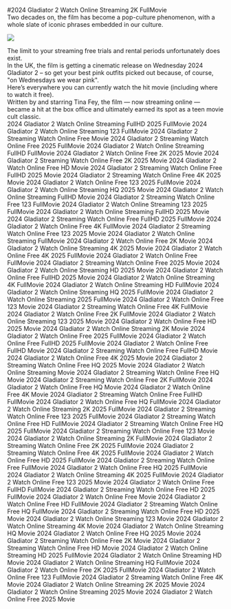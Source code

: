 #2024 Gladiator 2 Watch Online Streaming 2K FullMovie  
Two decades on, the film has become a pop-culture phenomenon, with a whole slate of iconic phrases embedded in our culture.  
  
[![](https://i.imgur.com/qSNzIqt.png)](https://movie.rssnews.media/DNxgXEZX.php)  
  
The limit to your streaming free trials and rental periods unfortunately does exist.  
In the UK, the film is getting a cinematic release on Wednesday 2024 Gladiator 2 – so get your best pink outfits picked out because, of course, "on Wednesdays we wear pink".  
Here’s everywhere you can currently watch the hit movie (including where to watch it free).  
Written by and starring Tina Fey, the film — now streaming online — became a hit at the box office and ultimately earned its spot as a teen movie cult classic.  
2024 Gladiator 2 Watch Online Streaming FullHD 2025 FullMovie
2024 Gladiator 2 Watch Online Streaming 123 FullMovie
2024 Gladiator 2 Streaming Watch Online Free Movie
2024 Gladiator 2 Streaming Watch Online Free 2025 FullMovie
2024 Gladiator 2 Watch Online Streaming FullHD FullMovie
2024 Gladiator 2 Watch Online Free 2K 2025 Movie
2024 Gladiator 2 Streaming Watch Online Free 2K 2025 Movie
2024 Gladiator 2 Watch Online Free HD Movie
2024 Gladiator 2 Streaming Watch Online Free FullHD 2025 Movie
2024 Gladiator 2 Streaming Watch Online Free 4K 2025 Movie
2024 Gladiator 2 Watch Online Free 123 2025 FullMovie
2024 Gladiator 2 Watch Online Streaming HQ 2025 Movie
2024 Gladiator 2 Watch Online Streaming FullHD Movie
2024 Gladiator 2 Streaming Watch Online Free 123 FullMovie
2024 Gladiator 2 Watch Online Streaming 123 2025 FullMovie
2024 Gladiator 2 Watch Online Streaming FullHD 2025 Movie
2024 Gladiator 2 Streaming Watch Online Free FullHD 2025 FullMovie
2024 Gladiator 2 Watch Online Free 4K FullMovie
2024 Gladiator 2 Streaming Watch Online Free 123 2025 Movie
2024 Gladiator 2 Watch Online Streaming FullMovie
2024 Gladiator 2 Watch Online Free 2K Movie
2024 Gladiator 2 Watch Online Streaming 4K 2025 Movie
2024 Gladiator 2 Watch Online Free 4K 2025 FullMovie
2024 Gladiator 2 Watch Online Free FullMovie
2024 Gladiator 2 Streaming Watch Online Free 2025 Movie
2024 Gladiator 2 Watch Online Streaming HD 2025 Movie
2024 Gladiator 2 Watch Online Free FullHD 2025 Movie
2024 Gladiator 2 Watch Online Streaming 4K FullMovie
2024 Gladiator 2 Watch Online Streaming HD FullMovie
2024 Gladiator 2 Watch Online Streaming HQ 2025 FullMovie
2024 Gladiator 2 Watch Online Streaming 2025 FullMovie
2024 Gladiator 2 Watch Online Free 123 Movie
2024 Gladiator 2 Streaming Watch Online Free 4K FullMovie
2024 Gladiator 2 Watch Online Free 2K FullMovie
2024 Gladiator 2 Watch Online Streaming 123 2025 Movie
2024 Gladiator 2 Watch Online Free HD 2025 Movie
2024 Gladiator 2 Watch Online Streaming 2K Movie
2024 Gladiator 2 Watch Online Free 2025 FullMovie
2024 Gladiator 2 Watch Online Free FullHD 2025 FullMovie
2024 Gladiator 2 Watch Online Free FullHD Movie
2024 Gladiator 2 Streaming Watch Online Free FullHD Movie
2024 Gladiator 2 Watch Online Free 4K 2025 Movie
2024 Gladiator 2 Streaming Watch Online Free HQ 2025 Movie
2024 Gladiator 2 Watch Online Streaming Movie
2024 Gladiator 2 Streaming Watch Online Free HQ Movie
2024 Gladiator 2 Streaming Watch Online Free 2K FullMovie
2024 Gladiator 2 Watch Online Free HQ Movie
2024 Gladiator 2 Watch Online Free 4K Movie
2024 Gladiator 2 Streaming Watch Online Free FullHD FullMovie
2024 Gladiator 2 Watch Online Free HQ FullMovie
2024 Gladiator 2 Watch Online Streaming 2K 2025 FullMovie
2024 Gladiator 2 Streaming Watch Online Free 123 2025 FullMovie
2024 Gladiator 2 Streaming Watch Online Free HD FullMovie
2024 Gladiator 2 Streaming Watch Online Free HQ 2025 FullMovie
2024 Gladiator 2 Streaming Watch Online Free 123 Movie
2024 Gladiator 2 Watch Online Streaming 2K FullMovie
2024 Gladiator 2 Streaming Watch Online Free 2K 2025 FullMovie
2024 Gladiator 2 Streaming Watch Online Free 4K 2025 FullMovie
2024 Gladiator 2 Watch Online Free HD 2025 FullMovie
2024 Gladiator 2 Streaming Watch Online Free FullMovie
2024 Gladiator 2 Watch Online Free HQ 2025 FullMovie
2024 Gladiator 2 Watch Online Streaming 4K 2025 FullMovie
2024 Gladiator 2 Watch Online Free 123 2025 Movie
2024 Gladiator 2 Watch Online Free FullHD FullMovie
2024 Gladiator 2 Streaming Watch Online Free HD 2025 FullMovie
2024 Gladiator 2 Watch Online Free Movie
2024 Gladiator 2 Watch Online Free HD FullMovie
2024 Gladiator 2 Streaming Watch Online Free HQ FullMovie
2024 Gladiator 2 Streaming Watch Online Free HD 2025 Movie
2024 Gladiator 2 Watch Online Streaming 123 Movie
2024 Gladiator 2 Watch Online Streaming 4K Movie
2024 Gladiator 2 Watch Online Streaming HQ Movie
2024 Gladiator 2 Watch Online Free HQ 2025 Movie
2024 Gladiator 2 Streaming Watch Online Free 2K Movie
2024 Gladiator 2 Streaming Watch Online Free HD Movie
2024 Gladiator 2 Watch Online Streaming HD 2025 FullMovie
2024 Gladiator 2 Watch Online Streaming HD Movie
2024 Gladiator 2 Watch Online Streaming HQ FullMovie
2024 Gladiator 2 Watch Online Free 2K 2025 FullMovie
2024 Gladiator 2 Watch Online Free 123 FullMovie
2024 Gladiator 2 Streaming Watch Online Free 4K Movie
2024 Gladiator 2 Watch Online Streaming 2K 2025 Movie
2024 Gladiator 2 Watch Online Streaming 2025 Movie
2024 Gladiator 2 Watch Online Free 2025 Movie